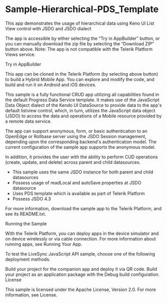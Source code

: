# Sample-Hierarchical-PDS_Template
This app demonstrates the usage of hierarchical data using Keno UI List View control with JSDO and JSDO dialect

The app is accessible by either selecting the “Try in AppBuilder” button, or you can manually download the zip file by selecting the “Download ZIP” button above. Note: The app is not compatible with the Telerik Platform Views service.

Try in AppBuilder

This app can be cloned in the Telerik Platform (by selecting above button) to build a Hybrid Mobile App. You can explore and modify the code, and build and run it on Android and iOS devices.

This sample is a fully functional CRUD app utilizing all capabilities found in the default Progress Data Service template. It makes use of the JavaScript Data Object dialect of the Kendo UI DataSource to provide data to the app's default listview control, which, in turn, utilizes the JavaScript data object (JSDO) to access the data and operations of a Mobile resource provided by a remote data service.

The app can support anonymous, form, or basic authentication to an OpenEdge or Rollbase server using the JSDO Session management, depending upon the corresponding backend's authentication model. The current configuration of the sample app supports the anonymous model.

In addition, it provides the user with the ability to perform CUD operations (create, update, and delete) across parent and child datasources.

   - This sample uses the same JSDO instance for both parent and child datasources
   - Possess usage of readLocal and autoSave properties at JSDO datasource
   - Uses PDS template which is available as part of Telerik Platform
   - Possess JSDO 4.3 

For more information, download the sample app to the Telerik Platform, and see its README.txt.

Running the Sample

With the Telerik Platform, you can deploy apps in the device simulator and on device wirelessly or via cable connection. For more information about running apps, see Running Your App.

To test the LiveSync JavaScript API sample, choose one of the following deployment methods.

Build your project for the companion app and deploy it via QR code.
Build your project as an application package with the Debug build configuration.
License

This sample is licensed under the Apache License, Version 2.0. For more information, see License.
